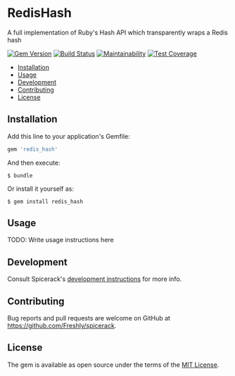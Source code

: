 # RedisHash

A full implementation of Ruby's Hash API which transparently wraps a Redis hash

[![Gem Version](https://badge.fury.io/rb/redis_hash.svg)](https://badge.fury.io/rb/redis_hash)
[![Build Status](https://semaphoreci.com/api/v1/freshly/spicerack/branches/master/badge.svg)](https://semaphoreci.com/freshly/spicerack)
[![Maintainability](https://api.codeclimate.com/v1/badges/7e089c2617c530a85b17/maintainability)](https://codeclimate.com/github/Freshly/spicerack/maintainability)
[![Test Coverage](https://api.codeclimate.com/v1/badges/7e089c2617c530a85b17/test_coverage)](https://codeclimate.com/github/Freshly/spicerack/test_coverage)

* [Installation](#installation)
* [Usage](#usage)
* [Development](#development)
* [Contributing](#contributing)
* [License](#license)

## Installation

Add this line to your application's Gemfile:

```ruby
gem 'redis_hash'
```

And then execute:

    $ bundle

Or install it yourself as:

    $ gem install redis_hash

## Usage

TODO: Write usage instructions here

## Development

Consult Spicerack's [development instructions](../README.md#development) for more info.

## Contributing

Bug reports and pull requests are welcome on GitHub at https://github.com/Freshly/spicerack.

## License

The gem is available as open source under the terms of the [MIT License](https://opensource.org/licenses/MIT).
